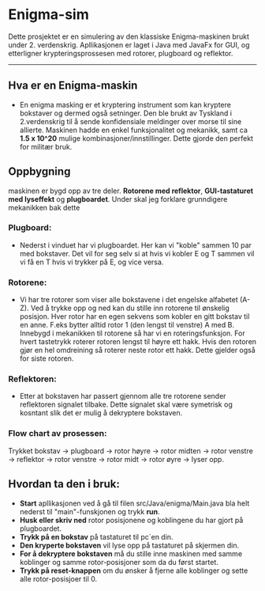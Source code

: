 # Enigma-sim
Dette prosjektet er en simulering av den klassiske Enigma-maskinen brukt under 2. verdenskrig. 
Apllikasjonen er laget i Java med JavaFx for  GUI, og etterligner krypteringsprossesen med rotorer, plugboard og reflektor.

---------------------------------------------------------------------------------------------------------------------------------
## Hva er en Enigma-maskin
- En enigma masking er et kryptering instrument som kan kryptere bokstaver og dermed også setninger. Den ble brukt av Tyskland i 2.verdenskrig til å sende konfidensiale meldinger over morse til sine allierte. Maskinen hadde en enkel funksjonalitet og mekanikk, samt ca **1.5 x 10^20** mulige kombinasjoner/innstillinger. Dette gjorde den perfekt for militær bruk.

## Oppbygning
maskinen er bygd opp av tre deler. **Rotorene med reflektor**, **GUI-tastaturet med lyseffekt** og **plugboardet**. Under skal jeg forklare grunndigere mekanikken bak dette

### Plugboard:
- Nederst i vinduet har vi plugboardet. Her kan vi "koble" sammen 10 par med bokstaver. Det vil for seg selv si at hvis vi kobler E og T sammen vil vi få en T hvis vi trykker på E, og vice versa. 

### Rotorene:
- Vi har tre rotorer som viser alle bokstavene i det engelske alfabetet (A-Z). Ved å trykke opp og ned kan du stille inn rotorene til ønskelig posisjon. Hver rotor har en egen sekvens som kobler en gitt bokstav til en anne. F.eks bytter alltid rotor 1 (den lengst til venstre) A med B. Innebygd i mekanikken til rotorene så har vi en roteringsfunksjon. For hvert tastetrykk roterer rotoren lengst til høyre ett hakk. Hvis den rotoren gjør en hel omdreining så roterer neste rotor ett hakk. Dette gjelder også for siste rotoren. 

### Reflektoren:
- Etter at bokstaven har passert gjennom alle tre rotorene sender reflektoren signalet tilbake. Dette signalet skal være symetrisk og kosntant slik det er mulig å dekryptere bokstaven. 

### Flow chart av prosessen:
 Trykket bokstav -> plugboard -> rotor høyre -> rotor midten -> rotor venstre -> reflektor -> rotor venstre -> rotor midt -> rotor øyre -> lyser opp.


## Hvordan ta den i bruk:
- **Start** apllikasjonen ved å gå til filen src/Java/enigma/Main.java bla helt nederst til "main"-funskjonen og trykk **run**.
- **Husk eller skriv ned** rotor posisjonene og koblingene du har gjort på plugboardet.
- **Trykk på en bokstav** på tastaturet til pc´en din.
- **Den kryperte bokstaven** vil lyse opp på tastaturet på skjermen din.
- **For å dekryptere bokstaven** må du stille inne maskinen med samme koblinger og samme rotor-posisjoner som da du først startet. 
- **Trykk på reset-knappen** om du ønsker å fjerne alle koblinger og sette alle rotor-posisjoer til 0.



